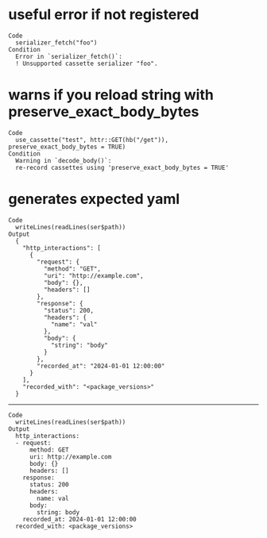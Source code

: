 # useful error if not registered

    Code
      serializer_fetch("foo")
    Condition
      Error in `serializer_fetch()`:
      ! Unsupported cassette serializer "foo".

# warns if you reload string with preserve_exact_body_bytes

    Code
      use_cassette("test", httr::GET(hb("/get")), preserve_exact_body_bytes = TRUE)
    Condition
      Warning in `decode_body()`:
      re-record cassettes using 'preserve_exact_body_bytes = TRUE'

# generates expected yaml

    Code
      writeLines(readLines(ser$path))
    Output
      {
        "http_interactions": [
          {
            "request": {
              "method": "GET",
              "uri": "http://example.com",
              "body": {},
              "headers": []
            },
            "response": {
              "status": 200,
              "headers": {
                "name": "val"
              },
              "body": {
                "string": "body"
              }
            },
            "recorded_at": "2024-01-01 12:00:00"
          }
        ],
        "recorded_with": "<package_versions>"
      }

---

    Code
      writeLines(readLines(ser$path))
    Output
      http_interactions:
      - request:
          method: GET
          uri: http://example.com
          body: {}
          headers: []
        response:
          status: 200
          headers:
            name: val
          body:
            string: body
        recorded_at: 2024-01-01 12:00:00
      recorded_with: <package_versions>

